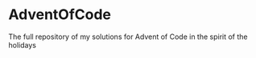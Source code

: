 # AdventOfCode
The full repository of my solutions for Advent of Code in the spirit of the holidays
